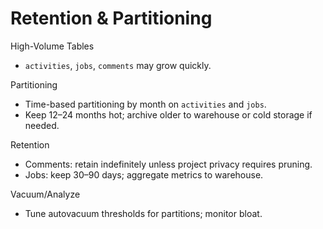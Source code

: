 # Retention & Partitioning

High-Volume Tables
- `activities`, `jobs`, `comments` may grow quickly.

Partitioning
- Time-based partitioning by month on `activities` and `jobs`.
- Keep 12–24 months hot; archive older to warehouse or cold storage if needed.

Retention
- Comments: retain indefinitely unless project privacy requires pruning.
- Jobs: keep 30–90 days; aggregate metrics to warehouse.

Vacuum/Analyze
- Tune autovacuum thresholds for partitions; monitor bloat.
